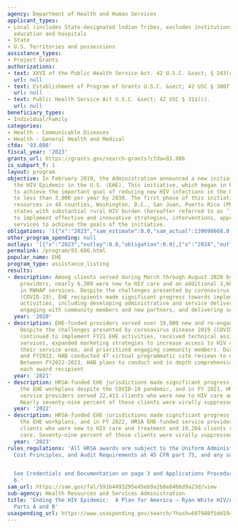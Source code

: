 ```yaml
---
agency: Department of Health and Human Services
applicant_types:
- Local (includes State-designated lndian Tribes, excludes institutions of higher
  education and hospitals
- State
- U.S. Territories and possessions
assistance_types:
- Project Grants
authorizations:
- text: XXVI of the Public Health Service Act. 42 U.S.C. &sect; § 243(c).
  url: null
- text: Establishment of Program of Grants U.S.C. &sect; 42 USC § 300ff-11 et seq.
  url: null
- text: Public Health Service Act U.S.C. &sect; 42 USC § 311(c).
  url: null
beneficiary_types:
- Individual/Family
categories:
- Health - Communicable Diseases
- Health - General Health and Medical
cfda: '93.686'
fiscal_year: '2023'
grants_url: https://grants.gov/search-grants?cfda=93.686
is_subpart_f: 1
layout: program
objective: In February 2019, the Administration announced a new initiative, Ending
  the HIV Epidemic in the U.S. (EHE). This initiative, which began in FY 2020, seeks
  to achieve the important goal of reducing new HIV infections in the United States
  to less than 3,000 per year by 2030. The first phase of this initiative focuses
  resources in 48 counties, Washington, D.C., San Juan, Puerto Rico (PR), and seven
  states with substantial rural HIV burden (hereafter referred to as ‘jurisdictions’)
  to implement effective and innovative strategies, interventions, approaches, and
  services to achieve the goals of the initiative.
obligations: '[{"x":"2023","sam_estimate":0.0,"sam_actual":139098668.0,"usa_spending_actual":139098668.0},{"x":"2024","sam_estimate":0.0,"sam_actual":140000000.0,"usa_spending_actual":0.0},{"x":"2025","sam_estimate":0.0,"sam_actual":0.0,"usa_spending_actual":0.0}]'
other_program_spending: null
outlays: '[{"x":"2023","outlay":0.0,"obligation":0.0},{"x":"2024","outlay":0.0,"obligation":0.0},{"x":"2025","outlay":0.0,"obligation":0.0}]'
permalink: /program/93.686.html
popular_name: EHE
program_type: assistance_listing
results:
- description: Among clients served during March through August 2020 by the EHE-funded
    providers, nearly 6,300 were new to HIV care and an additional 3,600 were re-engaged
    in RWHAP services. Despite the challenges presented by coronavirus disease 2019
    (COVID-19), EHE recipients made significant progress towards implementing EHE
    activities, including developing administrative and service delivery infrastructure,
    engaging with community members and new partners, and delivering services to clients.
  year: '2020'
- description: EHE-funded providers served over 19,000 new and re-engaged clients.
    Despite the challenges presented by coronavirus disease 2019 (COVID-19), EHE recipients
    continued to implement FY21 EHE activities, received technical assistance to enhance
    services, expanded marketing strategies to increase access to HIV care within
    their service area, and prioritized engaging community members. During FY2021
    and FY2022, HAB conducted 47 virtual programmatic site reviews to each program.
    Between FY2022-2023, HAB plans to conduct and in depth comprehensive review of
    each award recipient
  year: '2021'
- description: HRSA-funded EHE jurisdictions made significant progress toward implementing
    the EHE workplans despite the COVID-19 pandemic, and in FY 2021, HRSA EHE-funded
    service providers served 22,413 clients who were new to HIV care and treatment.
    Nearly seventy-nine percent of those clients were virally suppressed.
  year: '2022'
- description: HRSA-funded EHE jurisdictions made significant progress toward implementing
    the EHE workplans, and in FY 2022, HRSA EHE-funded service providers served 22,001
    clients who were new to HIV care and treatment and 19,204 clients re-engaged in
    care. Seventy-nine percent of those clients were virally suppressed.
  year: '2023'
rules_regulations: 'All HRSA awards are subject to the Uniform Administrative Requirements,
  Cost Principles, and Audit Requirements at 45 CFR part 75, and any superseding regulation.


  See Credentials and Documentation on page 3 and Applications Procedures on page
  6.'
sam_url: https://sam.gov/fal/591b4493295e45eb9a2b8e8466d9a23d/view
sub-agency: Health Resources and Services Administration
title: 'Ending the HIV Epidemic:  A Plan for America — Ryan White HIV/AIDS Program
  Parts A and B'
usaspending_url: https://www.usaspending.gov/search/?hash=607948f5dd194c6aff602dcfb2db12bd
---
```

